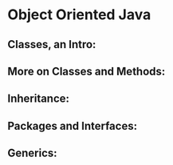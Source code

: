 # Object Oriented Java

## Classes, an Intro:
## More on Classes and Methods:
## Inheritance:
## Packages and Interfaces:
## Generics: